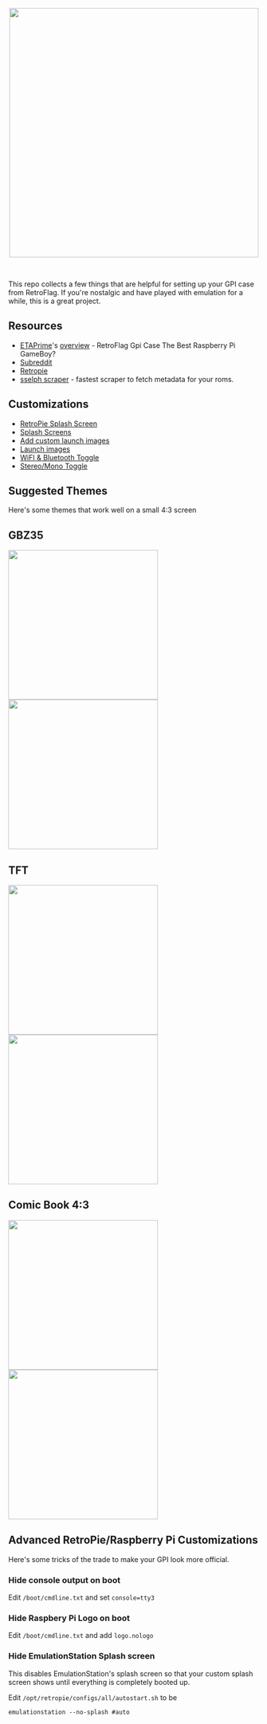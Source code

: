 <p align="center">
<a href="http://retroflag.com/GPi-CASE.html"><img style="text-align: center" width="500px" src="https://user-images.githubusercontent.com/260/59818886-aeddf200-92f3-11e9-93f2-030c25380aea.jpeg" /></a>
</p>

<br>


This repo collects a few things that are helpful for setting up your GPI case from RetroFlag. If you're nostalgic and have played with emulation for a while, this is a great project.

## Resources
* [ETAPrime](https://youtube.com/etaprime)'s [overview](https://www.youtube.com/watch?v=X473iXjF3iU&t=2s)  - RetroFlag Gpi Case The Best Raspberry Pi GameBoy?
* [Subreddit](https://reddit.com/r/retroflag_gpi)
* [Retropie](https://retropie.org.uk)
* [sselph scraper](https://github.com/sselph/scraper) - fastest scraper to fetch metadata for your roms.


## Customizations

* [RetroPie Splash Screen](https://github.com/RetroPie/RetroPie-Setup/wiki/splashscreen)
* [Splash Screens](https://github.com/HerbFargus/retropie-splashscreens-extra)
* [Add custom launch images](https://github.com/RetroPie/RetroPie-Setup/wiki/runcommand#adding-custom-launching-images)
* [Launch images](https://github.com/ehettervik/es-runcommand-splash)
* [WiFI & Bluetooth Toggle](https://retropie.org.uk/forum/topic/15839/toggling-wifi-and-bluetooth-on-and-off-inside-retropie-menus)
* [Stereo/Mono Toggle](https://www.reddit.com/r/retroflag_gpi/comments/c176wg/sound_fix_for_gpi_mono_sound_link_inside/ercmmxy/)

## Suggested Themes

Here's some themes that work well on a small 4:3 screen

## GBZ35
<img src="https://user-images.githubusercontent.com/260/59818966-0e3c0200-92f4-11e9-9a2a-fa91396733fc.png" width="300px"><img src="https://user-images.githubusercontent.com/260/59818967-1005c580-92f4-11e9-9bd9-29b9bb11c156.png" width="300px">

## TFT

<img src="https://user-images.githubusercontent.com/260/59819110-8efafe00-92f4-11e9-85dc-ae7e963c6de0.png" width="300px"><img src="https://user-images.githubusercontent.com/260/59819116-915d5800-92f4-11e9-9092-14dd875dc9a5.png" width="300px">


## Comic Book 4:3
<img src="https://user-images.githubusercontent.com/260/59818995-33307500-92f4-11e9-899b-4a6fdb9254ef.png" width="300px"><img src="https://user-images.githubusercontent.com/260/59819002-375c9280-92f4-11e9-99a3-52b6c31e8733.png" width="300px">


## Advanced RetroPie/Raspberry Pi Customizations

Here's some tricks of the trade to make your GPI look more official.

### Hide console output on boot

Edit `/boot/cmdline.txt` and set `console=tty3`

### Hide Raspbery Pi Logo on boot

Edit `/boot/cmdline.txt` and add `logo.nologo`

### Hide EmulationStation Splash screen

This disables EmulationStation's splash screen so that your custom splash screen shows until everything is completely booted up.

Edit `/opt/retropie/configs/all/autostart.sh` to be

    emulationstation --no-splash #auto
